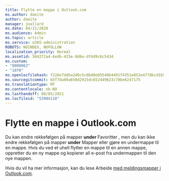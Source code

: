 ```yaml
---
title: Flytte en mappe i Outlook.com
ms.author: daeite
author: daeite
manager: joallard
ms.date: 04/21/2020
ms.audience: Admin
ms.topic: article
ms.service: o365-administration
ROBOTS: NOINDEX, NOFOLLOW
localization_priority: Normal
ms.assetid: 5042f2a4-6edb-425e-8d6e-df4d9c6c5434
ms.custom:
- "8000062"
- "1070"
ms.openlocfilehash: f226e7ddba2d0c5c0bd0e05540b4491f4351e852e477dbcd1b982478481f4642
ms.sourcegitcommit: b5f7da89a650d2915dc652449623c78be6247175
ms.translationtype: MT
ms.contentlocale: nb-NO
ms.lasthandoff: 08/05/2021
ms.locfileid: "53984110"
---
```

# <a name="move-a-folder-in-outlookcom"></a>Flytte en mappe i Outlook.com

Du kan endre rekkefølgen på mapper **under** Favoritter , men du kan ikke endre rekkefølgen på mapper **under** Mapper eller gjøre en undermappe til en mappe. Hvis du ved et uhell flytter en mappe til en annen mappe, oppretter du en ny mappe og kopierer all e-post fra undermappen til den nye mappen.
  
Hvis du vil ha mer informasjon, kan du lese Arbeide [med meldingsmapper i Outlook.com](https://support.office.com/article/6bb0723a-f39f-4a8d-bb3f-fab5dcc2510a?wt.mc_id=Office_Outlook_com_Alchemy).